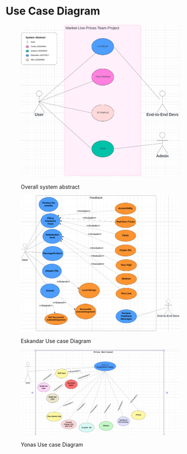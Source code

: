 # Use Case Diagram

<figure><img src="../../../.gitbook/assets/Screenshot (670).png" alt=""><figcaption><p>Overall system abstract</p></figcaption></figure>



<figure><img src="../../../.gitbook/assets/Screenshot (669).png" alt=""><figcaption><p>Eskandar Use case Diagram</p></figcaption></figure>





<figure><img src="../../../.gitbook/assets/WhatsApp Image 2024-02-15 at 15.49.29.jpeg" alt=""><figcaption><p>Yonas Use case Diagram</p></figcaption></figure>

